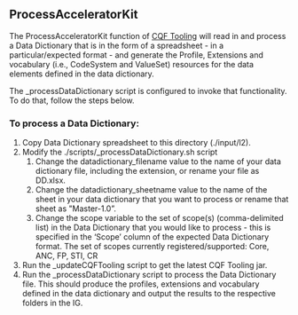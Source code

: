 ## ProcessAcceleratorKit

The ProcessAcceleratorKit function of [CQF Tooling](https://github.com/cqframework/cqf-tooling) will
read in and process a Data Dictionary that is in the form of a spreadsheet - in a particular/expected
format - and generate the Profile, Extensions and vocabulary (i.e., CodeSystem and ValueSet) resources
for the data elements defined in the data dictionary.

The \_processDataDictionary script is configured to invoke that functionality. To do that,
follow the steps below.

### To process a Data Dictionary:

1. Copy Data Dictionary spreadsheet to this directory (./input/l2).
2. Modify the ./scripts/\_processDataDictionary.sh script
    1. Change the datadictionary_filename value to the name of your data dictionary file, including the extension, or rename your file as DD.xlsx.
    2. Change the datadictionary_sheetname value to the name of the sheet in your data dictionary that you want to process or rename that sheet as "Master-1.0”.
    3. Change the scope variable to the set of scope(s) (comma-delimited list) in the Data Dictionary that you would like to process - this is specified in the ‘Scope’ column of the expected Data Dictionary format. The set of scopes currently registered/supported: Core, ANC, FP, STI, CR
3. Run the \_updateCQFTooling script to get the latest CQF Tooling jar.
4. Run the \_processDataDictionary script to process the Data Dictionary file.
   This should produce the profiles, extensions and vocabulary defined in the
   data dictionary and output the results to the respective folders in the IG.